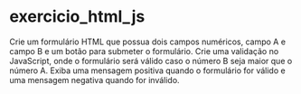 # exercicio_html_js
Crie um formulário HTML que possua dois campos numéricos, campo A e campo B e um botão para submeter o formulário.
Crie uma validação no JavaScript, onde o formulário será válido caso o número B seja maior que o número A.
Exiba uma mensagem positiva quando o formulário for válido e uma mensagem negativa quando for inválido.
